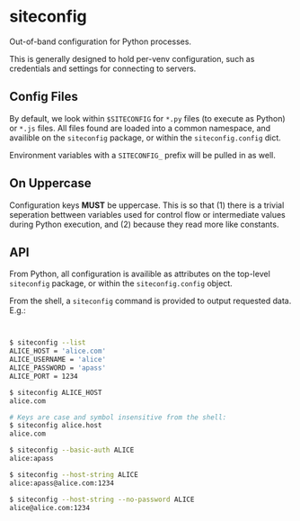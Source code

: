 siteconfig
==========

Out-of-band configuration for Python processes.

This is generally designed to hold per-venv configuration, such as credentials and settings for connecting to servers.


Config Files
------------

By default, we look within `$SITECONFIG` for `*.py` files (to execute as Python) or `*.js` files. All files found are loaded into a common namespace, and availible on the `siteconfig` package, or within the `siteconfig.config` dict.

Environment variables with a `SITECONFIG_` prefix will be pulled in as well.


On Uppercase
------------

Configuration keys **MUST** be uppercase. This is so that (1) there is a trivial seperation bettween variables used for control flow or intermediate values during Python execution, and (2) because they read more like constants.


API
---

From Python, all configuration is availible as attributes on the top-level `siteconfig` package, or within the `siteconfig.config` object.

From the shell, a `siteconfig` command is provided to output requested data. E.g.:

~~~bash


$ siteconfig --list
ALICE_HOST = 'alice.com'
ALICE_USERNAME = 'alice'
ALICE_PASSWORD = 'apass'
ALICE_PORT = 1234

$ siteconfig ALICE_HOST
alice.com

# Keys are case and symbol insensitive from the shell:
$ siteconfig alice.host
alice.com

$ siteconfig --basic-auth ALICE
alice:apass

$ siteconfig --host-string ALICE
alice:apass@alice.com:1234

$ siteconfig --host-string --no-password ALICE
alice@alice.com:1234

~~~
